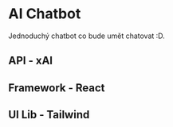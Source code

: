 # AI Chatbot

Jednoduchý chatbot co bude umět chatovat :D.

## API - xAI

## Framework - React

## UI Lib - Tailwind
